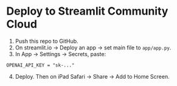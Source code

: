 # Deploy to Streamlit Community Cloud
1) Push this repo to GitHub.
2) On streamlit.io → Deploy an app → set main file to `app/app.py`.
3) In App → Settings → Secrets, paste:
```
OPENAI_API_KEY = "sk-..."
```
4) Deploy. Then on iPad Safari → Share → Add to Home Screen.
